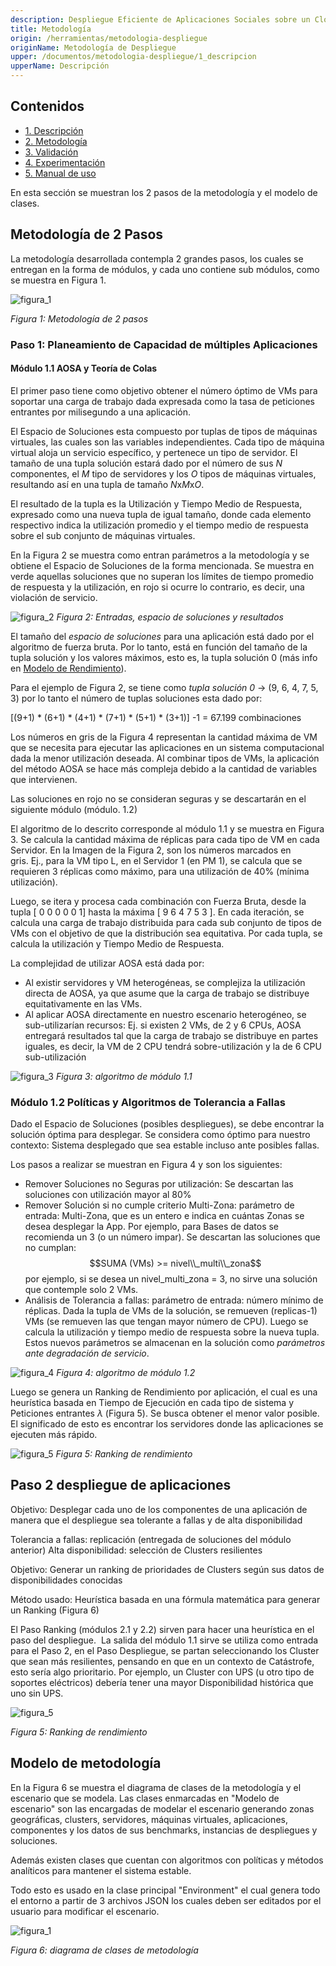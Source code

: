 ```yaml
---
description: Despliegue Eficiente de Aplicaciones Sociales sobre un Cloud heterogéneo para Situaciones de Desastres de Origen Natural
title: Metodología
origin: /herramientas/metodologia-despliegue
originName: Metodología de Despliegue
upper: /documentos/metodologia-despliegue/1_descripcion
upperName: Descripción
---
```

<h2 class="has-text-left">Contenidos</h2>

* [1. Descripción](/documentos/metodologia-despliegue/1_descripcion)
* [2. Metodología](/documentos/metodologia-despliegue/2_1_Metodologia)
* [3. Validación](/documentos/metodologia-despliegue/3_validacion)
* [4. Experimentación](./documentos/metodologia-despliegue/4_experimentacion)
* [5. Manual de uso](/documentos/metodologia-despliegue/5_manual_uso)

En esta sección se muestran los 2 pasos de la metodología y el modelo de clases.

## Metodología de 2 Pasos

La metodología desarrollada contempla 2 grandes pasos, los cuales se entregan
en la forma de módulos, y cada uno contiene sub módulos, como se muestra en Figura 1.

![figura_1](./img/herramientas/metodologia-despliegue/modelos_metod_2_pasos.png)

_Figura 1: Metodología de 2 pasos_

### Paso 1: Planeamiento de Capacidad de múltiples Aplicaciones


#### Módulo 1.1 AOSA y Teoría de Colas

El primer paso tiene como objetivo obtener el número óptimo de VMs para soportar una
carga de trabajo dada expresada como la tasa de peticiones entrantes por milisegundo a una 
aplicación. 

El Espacio de Soluciones esta compuesto por tuplas de tipos de máquinas virtuales, las cuales son
las variables independientes. Cada tipo de máquina virtual aloja un servicio específico, y pertenece
un tipo de servidor. El tamaño de una tupla solución estará dado por el 
número de sus *N* componentes, el *M* tipo de servidores y los *O* tipos de máquinas virtuales,
resultando así en una tupla de tamaño *N*x*M*x*O*.

El resultado de la tupla es la Utilización y Tiempo Medio de Respuesta, expresado como una 
nueva tupla de igual tamaño, donde cada elemento respectivo indica la utilización promedio
y el tiempo medio de respuesta sobre el sub conjunto de máquinas virtuales.  


En la Figura 2 se muestra como entran parámetros a la metodología y 
se obtiene el Espacio de Soluciones de la forma mencionada. Se muestra
en verde aquellas soluciones que no superan los límites de tiempo promedio de respuesta
y la utilización, en rojo si ocurre lo contrario, es decir, una violación de servicio. 

![figura_2](./img/herramientas/metodologia-despliegue/modelos_tuplas_solucion_resultado.png)
_Figura 2: Entradas, espacio de soluciones y resultados_

El tamaño del *espacio de soluciones* para una aplicación
está dado por el algoritmo de fuerza bruta.
Por lo tanto, está en función del tamaño de la tupla solución 
y los valores máximos, esto es, la tupla solución 0 (más info
en [Modelo de Rendimiento](#modelo-de-rendimiento-aosa-y-teoría-de-colas)).

Para el ejemplo de Figura 2, se tiene como *tupla solución 0* -> (9, 6, 4, 7, 5, 3)
por lo tanto el número de tuplas soluciones esta dado por:

[(9+1) * (6+1) * (4+1) * (7+1) * (5+1) * (3+1)] -1 = 67.199 combinaciones


Los números en gris de la Figura 4 representan la cantidad máxima de VM que se necesita
para  ejecutar las aplicaciones en un sistema computacional dada la menor utilización deseada. 
Al combinar tipos de VMs, la aplicación del método AOSA se hace más compleja debido a la
cantidad de variables que intervienen.

Las soluciones en rojo no se consideran seguras y se descartarán en el siguiente módulo (módulo. 1.2)

El algoritmo de lo descrito corresponde al módulo 1.1 y se muestra en Figura 3. Se calcula
la cantidad máxima de réplicas para cada tipo de VM en cada Servidor. En la Imagen de la Figura 2,
son los números marcados en gris. Ej., para la VM tipo L, en el Servidor 1 (en PM 1), se calcula 
que se requieren 3 réplicas como máximo, para una utilización de 40% (mínima utilización). 

Luego, se itera y procesa cada combinación con Fuerza Bruta, desde la tupla [ 0 0 0 0 0 1]
hasta la máxima [ 9 6 4 7 5 3 ]. En cada iteración, se calcula una carga de trabajo distribuida
para cada sub conjunto de tipos de VMs con el objetivo de que la distribución sea equitativa. 
Por cada tupla, se calcula la utilización y Tiempo Medio de Respuesta. 

La complejidad de utilizar AOSA está dada por:
 - Al existir servidores y VM heterogéneas, se complejiza la utilización directa de AOSA,
 ya que asume que la carga de trabajo se distribuye equitativamente en las VMs.
 - Al aplicar AOSA directamente en nuestro escenario heterogéneo, se sub-utilizarían recursos: 
 Ej. si existen 2 VMs, de 2 y 6 CPUs, AOSA entregará resultados tal que la carga de trabajo 
 se distribuye en partes iguales, es decir, la VM de 2 CPU tendrá sobre-utilización y la de
 6 CPU sub-utilización

![figura_3](./img/herramientas/metodologia-despliegue/modelos_paso1.1.png)
_Figura 3: algoritmo de módulo 1.1_

### Módulo 1.2 Políticas y Algoritmos de Tolerancia a Fallas

Dado el Espacio de Soluciones (posibles despliegues), se debe encontrar la solución óptima para
desplegar. Se considera como óptimo para nuestro contexto: Sistema desplegado que sea estable
incluso ante posibles fallas.

Los pasos a realizar se muestran en Figura 4 y son los siguientes:
- Remover Soluciones no Seguras por utilización: Se descartan las soluciones con utilización mayor al 80%
- Remover Solución si no cumple criterio Multi-Zona: parámetro de entrada: Multi-Zona, que es
 un entero e indica en cuántas Zonas se desea desplegar la App. 
 Por ejemplo, para Bases de datos se recomienda un 3 (o un número impar). Se descartan 
 las soluciones que no cumplan:
 $$SUMA (VMs) >= nivel\\_multi\\_zona$$ 
 por ejemplo, si se desea un nivel_multi_zona = 3, no sirve una solución que contemple solo 2 VMs.
 - Análisis de Tolerancia a fallas: parámetro de entrada: número mínimo de réplicas. Dada la 
 tupla de VMs de la solución, se remueven (replicas-1) VMs (se remueven las que tengan mayor
  número de CPU). Luego se calcula la utilización y tiempo medio de respuesta sobre la nueva tupla.
  Estos nuevos parámetros se almacenan en la solución como *parámetros ante degradación de servicio*. 

![figura_4](./img/herramientas/metodologia-despliegue/modelos_paso1.2.png)
_Figura 4: algoritmo de módulo 1.2_

Luego se genera un Ranking de Rendimiento por aplicación, el cual es una
heurística basada en Tiempo de Ejecución en cada tipo de sistema y Peticiones entrantes $\lambda$
(Figura 5).
Se busca obtener el menor valor posible. El significado de esto es encontrar los servidores
donde las aplicaciones se ejecuten más rápido.

![figura_5](./img/herramientas/metodologia-despliegue/modelos1.2__ranking.png)
_Figura 5: Ranking de rendimiento_

## Paso 2 despliegue de aplicaciones

Objetivo: Desplegar cada uno de los componentes de una aplicación de manera que el
despliegue sea tolerante a fallas y de alta disponibilidad

Tolerancia a fallas: replicación (entregada de soluciones del módulo anterior)
Alta disponibilidad: selección de Clusters resilientes

Objetivo:
Generar un ranking de prioridades de Clusters según sus datos de disponibilidades conocidas

Método usado: Heurística basada en una fórmula matemática para generar un Ranking (Figura 6)

El Paso Ranking (módulos 2.1 y 2.2) sirven para hacer una heurística en el paso del despliegue. 
La salida del módulo 1.1 sirve se utiliza como entrada para el Paso 2, en el Paso Despliegue, 
se partan seleccionando los Cluster que sean más resilientes, pensando en que en un contexto de 
Catástrofe, esto sería algo prioritario. Por ejemplo, un Cluster con UPS 
(u otro tipo de soportes eléctricos) debería tener una mayor Disponibilidad histórica que uno sin UPS. 

![figura_5](./img/herramientas/metodologia-despliegue/modelos_ranking_resiliencia.png)

_Figura 5: Ranking de rendimiento_


## Modelo de metodología

En la Figura 6 se muestra el diagrama de clases de la metodología y el escenario que se modela.
Las clases enmarcadas en "Modelo de escenario" son las encargadas de modelar el escenario generando
zonas geográficas, clusters, servidores, máquinas virtuales, aplicaciones, componentes y los
datos de sus benchmarks, instancias de despliegues y soluciones.

Además existen clases que cuentan con algoritmos con políticas y métodos analíticos para mantener
el sistema estable.

Todo esto es usado en la clase principal "Environment" el cual genera todo el entorno a partir
de 3 archivos JSON los cuales deben ser editados por el usuario para modificar el escenario.     

![figura_1](./img/herramientas/metodologia-despliegue/diagrama_clase_metodologia.png)

_Figura 6: diagrama de clases de metodología_






